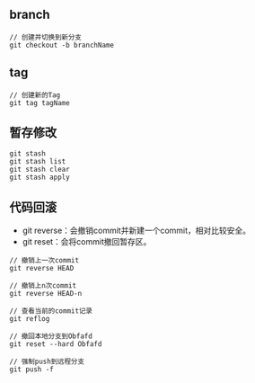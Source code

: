 ## branch

```
// 创建并切换到新分支
git checkout -b branchName
```
## tag

```
// 创建新的Tag
git tag tagName
```

## 暂存修改

```
git stash  
git stash list  
git stash clear  
git stash apply  
```

## 代码回滚

- git reverse：会撤销commit并新建一个commit，相对比较安全。
- git reset：会将commit撤回暂存区。

```
// 撤销上一次commit
git reverse HEAD

// 撤销上n次commit
git reverse HEAD-n
```

```
// 查看当前的commit记录
git reflog

// 撤回本地分支到Obfafd
git reset --hard Obfafd

// 强制push到远程分支
git push -f
```
